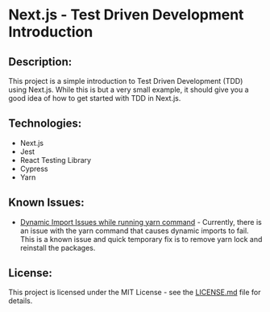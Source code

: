 # Next.js - Test Driven Development Introduction

## Description:
This project is a simple introduction to Test Driven Development (TDD) using Next.js. While this is but a very small example, it should give you a good idea of how to get started with TDD in Next.js. 



## Technologies:
 - Next.js
 - Jest
 - React Testing Library
 - Cypress
 - Yarn

## Known Issues:
 - [Dynamic Import Issues while running yarn command](https://github.com/yarnpkg/yarn/issues/8994)  - Currently, there is an issue with the yarn command that causes dynamic imports to fail. This is a known issue and  quick temporary fix is to  remove yarn lock and reinstall the packages.


## License:
 This project is licensed under the MIT License - see the [LICENSE.md](LICENSE.md) file for details.